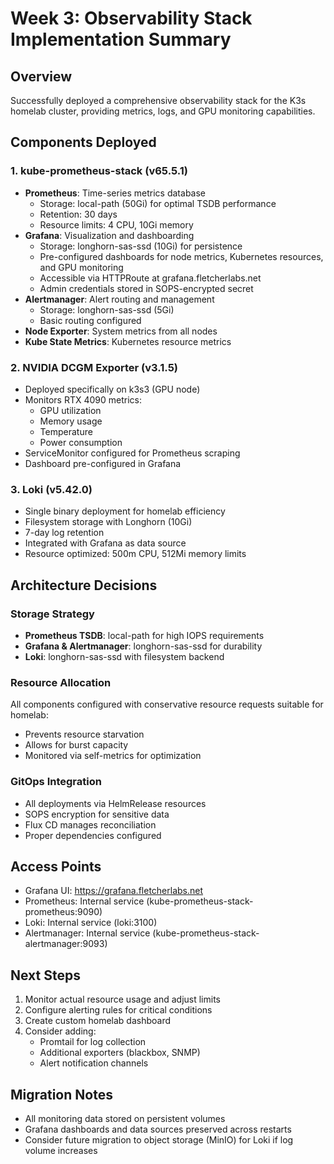 # Week 3: Observability Stack Implementation Summary

## Overview
Successfully deployed a comprehensive observability stack for the K3s homelab cluster, providing metrics, logs, and GPU monitoring capabilities.

## Components Deployed

### 1. kube-prometheus-stack (v65.5.1)
- **Prometheus**: Time-series metrics database
  - Storage: local-path (50Gi) for optimal TSDB performance
  - Retention: 30 days
  - Resource limits: 4 CPU, 10Gi memory
- **Grafana**: Visualization and dashboarding
  - Storage: longhorn-sas-ssd (10Gi) for persistence
  - Pre-configured dashboards for node metrics, Kubernetes resources, and GPU monitoring
  - Accessible via HTTPRoute at grafana.fletcherlabs.net
  - Admin credentials stored in SOPS-encrypted secret
- **Alertmanager**: Alert routing and management
  - Storage: longhorn-sas-ssd (5Gi)
  - Basic routing configured
- **Node Exporter**: System metrics from all nodes
- **Kube State Metrics**: Kubernetes resource metrics

### 2. NVIDIA DCGM Exporter (v3.1.5)
- Deployed specifically on k3s3 (GPU node)
- Monitors RTX 4090 metrics:
  - GPU utilization
  - Memory usage
  - Temperature
  - Power consumption
- ServiceMonitor configured for Prometheus scraping
- Dashboard pre-configured in Grafana

### 3. Loki (v5.42.0)
- Single binary deployment for homelab efficiency
- Filesystem storage with Longhorn (10Gi)
- 7-day log retention
- Integrated with Grafana as data source
- Resource optimized: 500m CPU, 512Mi memory limits

## Architecture Decisions

### Storage Strategy
- **Prometheus TSDB**: local-path for high IOPS requirements
- **Grafana & Alertmanager**: longhorn-sas-ssd for durability
- **Loki**: longhorn-sas-ssd with filesystem backend

### Resource Allocation
All components configured with conservative resource requests suitable for homelab:
- Prevents resource starvation
- Allows for burst capacity
- Monitored via self-metrics for optimization

### GitOps Integration
- All deployments via HelmRelease resources
- SOPS encryption for sensitive data
- Flux CD manages reconciliation
- Proper dependencies configured

## Access Points
- Grafana UI: https://grafana.fletcherlabs.net
- Prometheus: Internal service (kube-prometheus-stack-prometheus:9090)
- Loki: Internal service (loki:3100)
- Alertmanager: Internal service (kube-prometheus-stack-alertmanager:9093)

## Next Steps
1. Monitor actual resource usage and adjust limits
2. Configure alerting rules for critical conditions
3. Create custom homelab dashboard
4. Consider adding:
   - Promtail for log collection
   - Additional exporters (blackbox, SNMP)
   - Alert notification channels

## Migration Notes
- All monitoring data stored on persistent volumes
- Grafana dashboards and data sources preserved across restarts
- Consider future migration to object storage (MinIO) for Loki if log volume increases